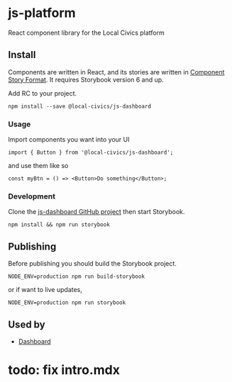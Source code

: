 # js-platform

React component library for the Local Civics platform

## Install

Components are written in React, and its stories are written in [Component Story Format](https://medium.com/storybookjs/component-story-format-66f4c32366df). It requires Storybook version 6 and up.

Add RC to your project.

`npm install --save @local-civics/js-dashboard`

### **Usage**

Import components you want into your UI

`import { Button } from '@local-civics/js-dashboard';`

and use them like so

```
const myBtn = () => <Button>Do something</Button>;
```

### **Development**

Clone the [js-dashboard GitHub project](https://github.com/local-civics/js-dashboard) then start Storybook.

`npm install && npm run storybook`

## **Publishing**

Before publishing you should build the Storybook project.

`NODE_ENV=production npm run build-storybook`

or if want to live updates,

`NODE_ENV=production npm run storybook`

## Used by

- [Dashboard](https://dashboard.localcivics.io)

# todo: fix intro.mdx
